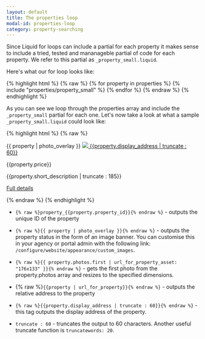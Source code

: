 ```yaml
---
layout: default
title: The properties loop
modal-id: properties-loop
category: property-searching
---
```

Since Liquid for loops can include a partial for each property it makes sense to include a tried, tested and mananageble partial of code for each property. We refer to this partial as ``_property_small.liquid``.

Here's what our for loop looks like:

{% highlight html %}
{% raw %}
{% for property in properties %}
 {% include "properties/property_small" %}
{% endfor %}
{% endraw %}
{% endhighlight %}

As you can see we loop through the properties array and include the ``_property_small`` partial for each one. Let's now take a look at what a sample ``_property_small.liquid`` could look like:

{% highlight html %}
{% raw %}
<div id="property_{{property.property_id}}" class="property-small">
 {{ property | photo_overlay }}
 <a href="{{property | url_for_property}}">
  <img src="{{ property.photos.first | url_for_property_asset: "176x133" }}">
 </a>
 <a href="{{property | url_for_property}}">
  {{property.display_address | truncate : 60}}
 </a>
 <p>{{property.price}}</p>
 <p>{{property.short_description | truncate : 185}}</p>
 <p><a href="{{property | url_for_property}}">Full details</a></p>
</div>
{% endraw %}
{% endhighlight %}

- ``{% raw %}property_{{property.property_id}}{% endraw %}`` - outputs the unique ID of the property

- ``{% raw %}{{ property | photo_overlay }}{% endraw %}`` - outputs the property status in the form of an image banner. You can customise this in your agency or portal admin with the following link: ``/configure/website/appearance/custom_images``.

- ``{% raw %}{{ property.photos.first | url_for_property_asset: "176x133" }}{% endraw %}`` - gets the first photo from the property.photos array and resizes to the specified dimensions.

-  {% raw %}``{{property | url_for_property}}{% endraw %}`` - outputs the relative address to the property

- ``{% raw %}{{property.display_address | truncate : 60}}{% endraw %}`` - this tag outputs the display address of the property.

- ``truncate : 60`` - truncates the output to 60 characters. Another useful truncate function is ``truncatewords: 20``.